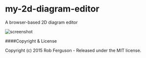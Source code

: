 # my-2d-diagram-editor
A browser-based 2D diagram editor

![screenshot](https://github.com/Robinyo/my-2d-diagram-editor/blob/master/client/content/images/logical-security-zone-model-diagram.png)

####Copyright & License

Copyright (c) 2015 Rob Ferguson - Released under the MIT license.

